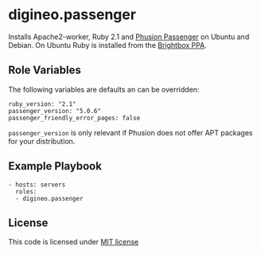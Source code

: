 digineo.passenger
=========

Installs Apache2-worker, Ruby 2.1 and [Phusion Passenger](https://www.phusionpassenger.com/) on Ubuntu and Debian.
On Ubuntu Ruby is installed from the [Brightbox PPA](https://launchpad.net/~brightbox/+archive/ubuntu/ruby-ng).

Role Variables
--------------

The following variables are defaults an can be overridden:

    ruby_version: "2.1"
    passenger_version: "5.0.6"
    passenger_friendly_error_pages: false

`passenger_version` is only relevant if Phusion does not offer APT packages for your distribution.

Example Playbook
----------------

    - hosts: servers
      roles:
      - digineo.passenger

License
-------

This code is licensed under [MIT license](http://opensource.org/licenses/MIT)
